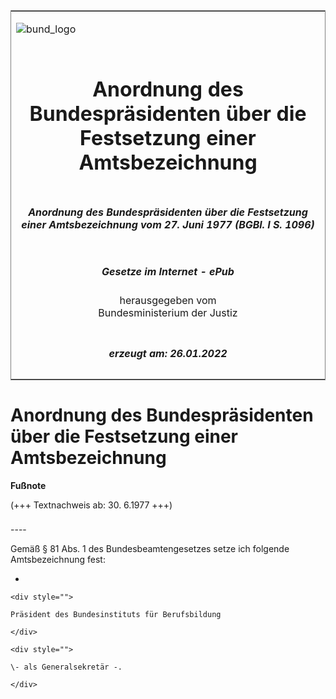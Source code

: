 <span id="DECKBLATT.html"></span>

<table border="0" frame="border" width="100%">

<tr valign="top">

<td align="left">

![bund\_logo](BfJ_2021_Web_de_de.gif)

</td>

<td align="right">

 

</td>

</tr>

<tr align="center" valign="middle">

<td colspan="2">

# Anordnung des Bundespräsidenten über die Festsetzung einer Amtsbezeichnung

</td>

</tr>

<tr align="center" valign="middle">

<td colspan="2">

##### Anordnung des Bundespräsidenten über die Festsetzung einer Amtsbezeichnung vom 27. Juni 1977 (BGBl. I S. 1096)

</td>

</tr>

<tr align="center" valign="middle">

<td colspan="2">

  
  

##### Gesetze im Internet - ePub  
  
herausgegeben vom  
Bundesministerium der Justiz

</td>

</tr>

<tr align="center" valign="bottom">

<td colspan="2">

  
  

##### erzeugt am: 26.01.2022

</td>

</tr>

</table>

<span id="BJNR010960977.html"></span>

# Anordnung des Bundespräsidenten über die Festsetzung einer Amtsbezeichnung

<div>

  
**Fußnote**

<div class="jnhtml">

<div>

<div class="jurAbsatz">

(+++ Textnachweis ab: 30. 6.1977 +++)

</div>

</div>

</div>

</div>

<span id="BJNR010960977BJNE000100303.html"></span>

###   
\----

<div>

<div class="jnhtml">

<div>

<div class="jurAbsatz">

Gemäß § 81 Abs. 1 des Bundesbeamtengesetzes setze ich folgende
Amtsbezeichnung fest:

  - 
    
    <div style="">
    
    Präsident des Bundesinstituts für Berufsbildung
    
    </div>
    
    <div style="">
    
    \- als Generalsekretär -.
    
    </div>

</div>

</div>

</div>

</div>
